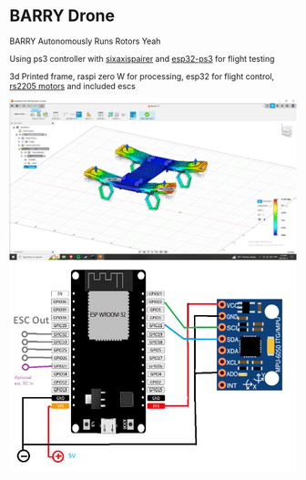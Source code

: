 # BARRY Drone
BARRY Autonomously Runs Rotors Yeah

Using ps3 controller with [sixaxispairer](https://github.com/user-none/sixaxispairer) and [esp32-ps3](https://github.com/jvpernis/esp32-ps3) for flight testing

3d Printed frame, raspi zero W for processing, esp32 for flight control, [rs2205 motors](https://www.aliexpress.com/item/1005001270601236.html?spm=a2g0o.order_list.order_list_main.122.6ecf1802ioyX7h) and included escs

![StressSimulation3.png](photos/StressSimulation3.png)
![wiring.png](photos/Wiring.png "Wiring")
